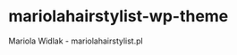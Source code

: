 # mariolahairstylist-wp-theme
Mariola Widlak - mariolahairstylist.pl

<!-- npm run build:dev → dist/style.css + style.css.map

npm run build:prod → tylko dist/style.css, bez .map, skompresowany

npm run dev → automatyczne odświeżanie przy zmianach (watch) -->
